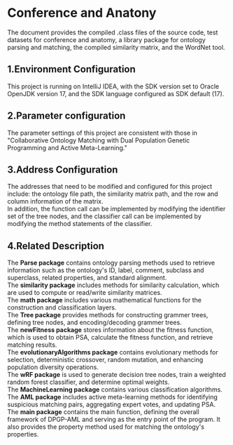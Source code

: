 # Conference and Anatony
The document provides the compiled .class files of the source code, test datasets for conference and anatomy, a library package for ontology parsing and matching, the compiled similarity matrix, and the WordNet tool.
## 1.Environment Configuration
This project is running on IntelliJ IDEA, with the SDK version set to Oracle OpenJDK version 17, and the SDK language configured as SDK default (17).
## 2.Parameter configuration
The parameter settings of this project are consistent with those in "Collaborative Ontology Matching with Dual Population Genetic Programming and Active Meta-Learning."
## 3.Address Configuration
The addresses that need to be modified and configured for this project include: the ontology file path, the similarity matrix path, and the row and column information of the matrix.  
In addition, the function call can be implemented by modifying the identifier set of the tree nodes, and the classifier call can be implemented by modifying the method statements of the classifier.
## 4.Related Description
The **Parse package** contains ontology parsing methods used to retrieve information such as the ontology's ID, label, comment, subclass and superclass, related properties, and standard alignment.  
The **similarity package** includes methods for similarity calculation, which are used to compute or read/write similarity matrices.  
The **math package** includes various mathematical functions for the construction and classification layers.  
The **Tree package** provides methods for constructing grammer trees, defining tree nodes, and encoding/decoding grammer trees.  
The **newFitness package** stores information about the fitness function, which is used to obtain PSA, calculate the fitness function, and retrieve matching results.  
The **evolutionaryAlgorithms package** contains evolutionary methods for selection, deterministic crossover, random mutation, and enhancing population diversity operations.  
The **wRF package** is used to generate decision tree nodes, train a weighted random forest classifier, and determine optimal weights.  
The **MachineLearning package** contains various classification algorithms.  
The **AML package** includes active meta-learning methods for identifying suspicious matching pairs, aggregating expert votes, and updating PSA.  
The **main package** contains the main function, defining the overall framework of DPGP-AML and serving as the entry point of the program. It also provides the property method used for matching the ontology's properties. 
